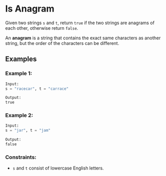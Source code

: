 # Is Anagram

Given two strings `s` and `t`, return `true` if the two strings are anagrams of each other, otherwise return `false`.

An **anagram** is a string that contains the exact same characters as another string, but the order of the characters can be different.

## Examples

### Example 1:

```python
Input:
s = "racecar", t = "carrace"

Output:
true
```

### Example 2:

```python
Input:
s = "jar", t = "jam"

Output:
false
```

### Constraints:
* `s` and `t` consist of lowercase English letters.
